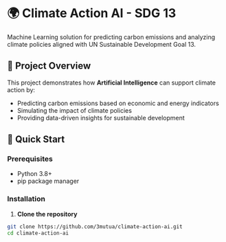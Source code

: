 # 🌍 Climate Action AI - SDG 13

Machine Learning solution for predicting carbon emissions and analyzing climate policies aligned with UN Sustainable Development Goal 13.

## 🎯 Project Overview

This project demonstrates how **Artificial Intelligence** can support climate action by:
- Predicting carbon emissions based on economic and energy indicators
- Simulating the impact of climate policies
- Providing data-driven insights for sustainable development

## 🚀 Quick Start

### Prerequisites
- Python 3.8+
- pip package manager

### Installation

1. **Clone the repository**
```bash
git clone https://github.com/3mutua/climate-action-ai.git
cd climate-action-ai
